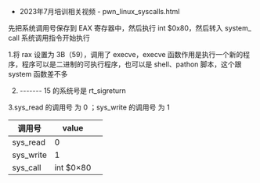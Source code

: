 - 2023年7月培训相关视频 - pwn_linux_syscalls.html

先把系统调用号保存到 EAX 寄存器中，然后执行 int $0x80，然后转入 system_ call 系统调用指令开始执行

1.将 rax 设置为 3B（59），调用了 execve，execve 函数作用是执行一个新的程序，程序可以是二进制的可执行程序，也可以是 shell、pathon 脚本，这个跟 system 函数差不多

2. ------- 15 的系统号是 rt_sigreturn

3.sys_read 的调用号 为 0 ；sys_write 的调用号 为 1

| 调用号    | value      |     |
| --------- | ---------- | --- |
| sys_read  | 0          |     |
| sys_write | 1          |     |
| sys_call  | int \$0×80 |
